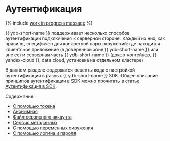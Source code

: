 # Аутентификация

{% include [work in progress message](_includes/addition.md) %}

{{ ydb-short-name }} поддерживает несколько способов аутентификации подключения к серверной стороне. Каждый из них, как правило, специфичен для конкретной пары окружений: где находится клиентское приложение (в доверенной зоне {{ ydb-short-name }} или вне ее) и серверная часть {{ ydb-short-name }} (докер-контейнер, {{ yandex-cloud }}, data cloud, установка на отдельном кластере)

В данном разделе содержатся рецепты кода с настройкой аутентификации в разных {{ ydb-short-name }} SDK. Общее описание принципов аутентификации в SDK можно прочитать в статье [Аутентификация в SDK](auth.md).

Содержание:

- [С помощью токена](auth-access-token.md)
- [Анонимная](auth-anonymous.md)
- [Файл сервисного аккаунта](auth-service-account.md)
- [Сервис метаданных](auth-metadata.md)
- [С помощью переменных окружения](auth-env.md)
- [С помощью логина и пароля](auth-static.md)
